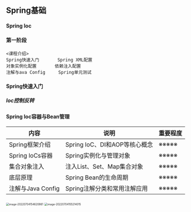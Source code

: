 ## Spring基础

#### Spring Ioc

#### 第一阶段

```
<课程介绍>
Spring快速入门		 Spring XML配置
对象实例化配置		  依赖注入配置
注解与ava Config	  Spring单元测试
```

#### Spring快速入门

##### Ioc控制反转

#### Spring Ioc容器与Bean管理

| 内容              | 说明                          | 重要程度 |
| ----------------- | ----------------------------- | -------- |
| Spring框架介绍    | Spring loC、DI和AOP等核心概念 | ※※※※※    |
| Spring loCs容器   | Spring实例化与管理对象        | ※※※※※    |
| 集合对象注入      | 注入List、Set、Map集合对象    | ※※※※※    |
| 底层原理          | Spring Bean的生命周期         | ※※※※※    |
| 注解与Java Config | Spring注解分类和常用注解应用  | ※※※※※    |

<img src="C:\Users\w1216\AppData\Roaming\Typora\typora-user-images\image-20220704154620861.png" alt="image-20220704154620861" style="zoom:50%;" />

<img src="C:\Users\w1216\AppData\Roaming\Typora\typora-user-images\image-20220704155214015.png" alt="image-20220704155214015" style="zoom: 50%;" />